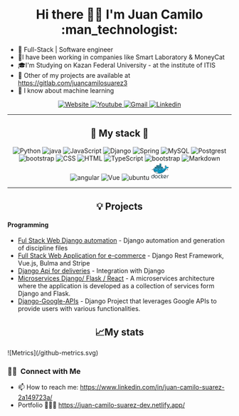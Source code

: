<h1 align="center"> Hi there 👋🏽 I'm Juan Camilo :man_technologist: </h1>

- :robot: Full-Stack | Software engineer 
- 📌I have been working in companies like Smart Laboratory & MoneyCat 
- 🎓I'm Studying on Kazan Federal University - at the institute of ITIS
- 🔭 Other of my projects are available at https://gitlab.com/juancamilosuarez3
- 🦾 I know about machine learning

<p align="center">

<!-- Website -->

<a href="https://juan-camilo-suarez-dev.netlify.app/">
<img alt="Website" src="https://img.shields.io/badge/Website-4F0599?style=for-the-badge&logo=Internet%20Explorer&logoColor=white" />
</a>

<!-- TELEGRAM -->
<a href="https://t.me/CSuarezDev">
<img alt="Youtube" src="https://img.shields.io/badge/-TELEGRAM-2CA5E0?style=for-the-badge&logo=telegram&logoColor=white" />
</a>

<!-- Gmail -->
<a href="juancamilosuarez3@gmail.com">
<img alt="Gmail" src="https://camo.githubusercontent.com/b070a7f6855dbf52729ec83a928c93e728f5245e24123a6547912acea3753899/68747470733a2f2f696d672e736869656c64732e696f2f7374617469632f76313f7374796c653d666f722d7468652d6261646765266d6573736167653d476d61696c26636f6c6f723d454134333335266c6f676f3d476d61696c266c6f676f436f6c6f723d464646464646266c6162656c3d" />
</a>

<!-- Linkedin -->
<a href="https://www.linkedin.com/in/juancamilosuarez-backenddev/">
<img alt="Linkedin" src="https://img.shields.io/badge/LinkedIn-0077B5?style=for-the-badge&logo=linkedin&logoColor=white"  />
</a>

---
  
<h2 align="center">
  🔨 My stack 🔋
</h2> 
<p align="center">
  <img alt="Python" src="https://img.shields.io/badge/Python-14354C?style=for-the-badge&logo=python&logoColor=white" />
  <img alt="java" src="https://img.shields.io/badge/Java-ED8B00?style=for-the-badge&logo=openjdk&logoColor=white" />
  <img alt="JavaScript" src="https://img.shields.io/badge/JavaScript-323330?style=for-the-badge&logo=javascript&logoColor=F7DF1E" />
  <img alt="Django" src="https://img.shields.io/badge/Django-092E20?style=for-the-badge&logo=django&logoColor=white" />
  <img alt="Spring" src="https://img.shields.io/badge/Spring-6DB33F?style=for-the-badge&logo=spring&logoColor=white" />
  <img alt="MySQL" src="https://img.shields.io/badge/MySQL-00000F?style=for-the-badge&logo=mysql&logoColor=white" />
  <img alt="Postgrest" src="https://camo.githubusercontent.com/95a15266c9b093e9070410fa62c8dcba6611e79edd738e0ded7ec5b52541d6c4/68747470733a2f2f696d672e736869656c64732e696f2f7374617469632f76313f7374796c653d666f722d7468652d6261646765266d6573736167653d506f737467726553514c26636f6c6f723d343136394531266c6f676f3d506f737467726553514c266c6f676f436f6c6f723d464646464646266c6162656c3d"/>
  <img alt="bootstrap" src="https://img.shields.io/badge/Bootstrap-563D7C?style=for-the-badge&logo=bootstrap&logoColor=white"/>
  <img alt="CSS" src="https://img.shields.io/badge/CSS3-1572B6?style=for-the-badge&logo=css3&logoColor=white" />
  <img alt="HTML" src="https://img.shields.io/badge/HTML5-E34F26?style=for-the-badge&logo=html5&logoColor=white" />
  <img alt="TypeScript" src="https://img.shields.io/badge/TypeScript-007ACC?style=for-the-badge&logo=typescript&logoColor=white" />
  <img alt="bootstrap" src="https://img.shields.io/badge/Bootstrap-563D7C?style=for-the-badge&logo=bootstrap&logoColor=white"/>
  <img alt="Markdown" src="https://img.shields.io/badge/Markdown-000000?style=for-the-badge&logo=markdown&logoColor=white" />
  <img alt="angular" src="https://img.shields.io/badge/Angular-DD0031?style=for-the-badge&logo=angular&logoColor=white" />
  <img alt="Vue" src="https://camo.githubusercontent.com/50decafa53f269e4c88e47320b85896b1823a4be4ac8d1913b197111e4a10da1/68747470733a2f2f696d672e736869656c64732e696f2f7374617469632f76313f7374796c653d666f722d7468652d6261646765266d6573736167653d5675652e6a7326636f6c6f723d323232323232266c6f676f3d5675652e6a73266c6f676f436f6c6f723d344643303844266c6162656c3d"/>
  <img alt="ubuntu" src="https://img.shields.io/badge/Linux-FCC624?style=for-the-badge&logo=linux&logoColor=black" />
  <img src="https://raw.githubusercontent.com/devicons/devicon/master/icons/docker/docker-original-wordmark.svg" alt="docker" width="40" height="40"/>
  
</p>

---
<h2 align="center">
  💡 Projects
</h2> 

#### **Programming**
- [Ful Stack Web Django automation](https://github.com/Juan-Camilo-Suarez/Django-program-automation) - Django automation and generation of discipline files
- [Full Stack Web Application for e-commerce](https://github.com/Juan-Camilo-Suarez/e-commerce-django) - Django Rest Framework, Vue.js, Bulma and Stripe
- [Django Api for deliveries](https://github.com/Juan-Camilo-Suarez/DRF-North-Trans) - Integration with Django
- [Microservices Django/ Flask / React](https://github.com/Juan-Camilo-Suarez/PostExpress-Microservices) - A microservices architecture where the application is developed as a collection of services form Django and Flask.
- [
Django-Google-APIs](https://github.com/Juan-Camilo-Suarez/Django-Google-APIs) - Django Project that leverages Google APIs to provide users with various functionalities.

<!--
---
<h2 align="center">
  🌱 I’m currently learning
</h2> 
<p align="center">
  <img alt="vue" src="https://img.shields.io/badge/Vue.js-35495E?style=for-the-badge&logo=vue.js&logoColor=4FC08" />
  <img alt="react" src="https://img.shields.io/badge/React-20232A?style=for-the-badge&logo=react&logoColor=61DAFB" />
  <img alt="node" src="https://img.shields.io/badge/Node.js-43853D?style=for-the-badge&logo=node.js&logoColor=white" />
  
  
</p>
  
 -->
<h2 align="center">
  📈My stats
</h2>   
![Metrics](/github-metrics.svg)

<h3> 🤝🏻 &nbsp;Connect with Me </h3>

- 📫 How to reach me: https://www.linkedin.com/in/juan-camilo-suarez-2a149723a/
-  Portfolio 🧑🏻‍💻 https://juan-camilo-suarez-dev.netlify.app/
